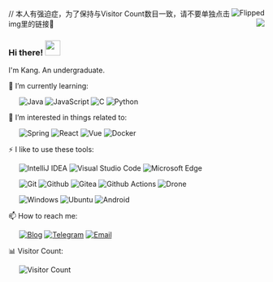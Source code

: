 <a href="https://sayuri.kangblogs.top">
  <img align="right" src="https://sayuri.kangblogs.top/get/@Flipped?theme=rule34" alt="Flipped" /> 
</a>  // 本人有强迫症，为了保持与Visitor Count数目一致，请不要单独点击img里的链接🤞

<a href="https://github.com/flipped-1121?tab=repositories">
  <img align="right" src="https://github-readme-stats.vercel.app/api?username=flipped-1121&show_icons=true&hide_border=true" />
</a>

### Hi there! <img src="https://emojis.slackmojis.com/emojis/images/1531849430/4246/blob-sunglasses.gif?1531849430" width="30"/> 

I'm Kang. An undergraduate.

🌱 I’m currently learning:

&ensp;&ensp;&ensp;![Java](https://img.shields.io/badge/-Java-007396?style=flat-square&logo=Java&logoColor=fff) ![JavaScript](https://img.shields.io/badge/-JavaScript-F7DF1E?style=flat-square&logo=JavaScript&logoColor=000) ![C](https://img.shields.io/badge/-C-DCDCDC?style=flat-square&logo=C&logoColor=DC143C) ![Python](https://img.shields.io/badge/-Python-AFEEEE?style=flat-square&logo=Python&logoColor=00BFFF)

🎉 I’m interested in things related to:

&ensp;&ensp;&ensp;![Spring](https://img.shields.io/badge/-Spring-6DB33F?style=flat-square&logo=Spring&logoColor=fff) ![React](https://img.shields.io/badge/-React-61DAFB?style=flat-square&logo=React&logoColor=000) ![Vue](https://img.shields.io/badge/-Vue-4FC08D?style=flat-square&logo=Vue.js&logoColor=fff) ![Docker](https://img.shields.io/badge/-Docker-2496ED?style=flat-square&logo=Docker&logoColor=fff)

⚡ I like to use these  tools:

&ensp;&ensp;&ensp;![IntelliJ IDEA](https://img.shields.io/badge/-IntelliJ%20IDEA-000000?style=flat-square&logo=IntelliJ%20IDEA&logoColor=fff) ![Visual Studio Code](https://img.shields.io/badge/-Visual%20Studio%20Code-007ACC?style=flat-square&logo=Visual%20Studio%20Code&logoColor=fff) ![Microsoft Edge](https://img.shields.io/badge/-Microsoft%20Edge-0078D7?style=flat-square&logo=Microsoft%20Edge&logoColor=fff)

&ensp;&ensp;&ensp;![Git](https://img.shields.io/badge/-Git-F05032?style=flat-square&logo=Git&logoColor=fff) ![Github](https://img.shields.io/badge/-Github-181717?style=flat-square&logo=Github&logoColor=fff) ![Gitea](https://img.shields.io/badge/-Gitea-609926?style=flat-square&logo=Gitea&logoColor=fff) ![Github Actions](https://img.shields.io/badge/-Github%20Actions-2088FF?style=flat-square&logo=Github%20Actions&logoColor=fff) ![Drone](https://img.shields.io/badge/-Drone-212121?style=flat-square&logo=Drone&logoColor=fff)

&ensp;&ensp;&ensp;![Windows](https://img.shields.io/badge/-Windows-0078D6?style=flat-square&logo=Windows&logoColor=fff) ![Ubuntu](https://img.shields.io/badge/-Ubuntu-E95420?style=flat-square&logo=Ubuntu&logoColor=fff) ![Android](https://img.shields.io/badge/-Android-3DDC84?style=flat-square&logo=Android&logoColor=fff)

📫 How to reach me: 

&ensp;&ensp;&ensp;[![Blog](https://img.shields.io/badge/-https://kangblogs.top-4B8BF5?style=flat-square&logo=Blogger&logoColor=fff)](https://kangblogs.top) [![Telegram](https://img.shields.io/badge/-https://t.me/flipped1121-2CA5E0?style=flat-square&logo=Telegram&logoColor=fff)](https://t.me/flipped1121) [![Email](https://img.shields.io/badge/-kangzhang51@gmail.com-D14836?style=flat-square&logo=Gmail&logoColor=fff)](mailto:kangzhang51@gmail.com)

📊 Visitor Count:

&ensp;&ensp;&ensp;![Visitor Count](https://visitor-badge.laobi.icu/badge?page_id=flipped-1121)


<!--
**flipped-1121/flipped-1121** is a ✨ _special_ ✨ repository because its `README.md` (this file) appears on your GitHub profile.

Here are some ideas to get you started:

- 🔭 I’m currently working on ...
- 🌱 I’m currently learning ...
- 👯 I’m looking to collaborate on ...
- 🤔 I’m looking for help with ...
- 💬 Ask me about ...
- 📫 How to reach me: ...
- 😄 Pronouns: ...
- ⚡ Fun fact: ...
-->
